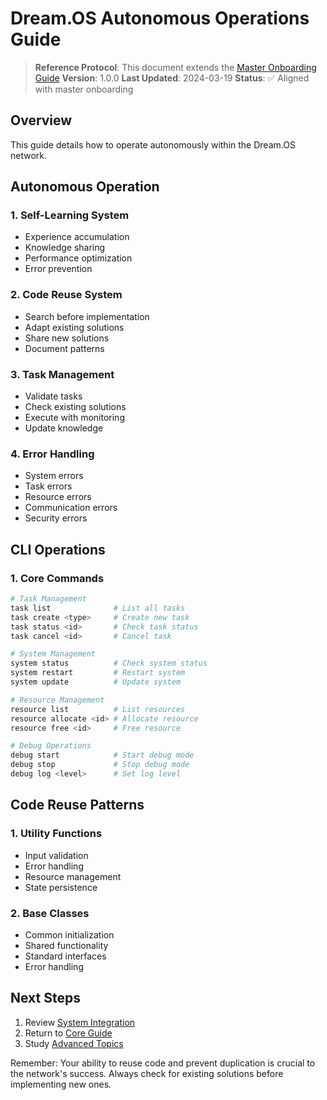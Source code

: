 # Dream.OS Autonomous Operations Guide

> **Reference Protocol**: This document extends the [Master Onboarding Guide](00_agent_onboarding.md)
> **Version**: 1.0.0
> **Last Updated**: 2024-03-19
> **Status**: ✅ Aligned with master onboarding

## Overview
This guide details how to operate autonomously within the Dream.OS network.

## Autonomous Operation

### 1. Self-Learning System
- Experience accumulation
- Knowledge sharing
- Performance optimization
- Error prevention

### 2. Code Reuse System
- Search before implementation
- Adapt existing solutions
- Share new solutions
- Document patterns

### 3. Task Management
- Validate tasks
- Check existing solutions
- Execute with monitoring
- Update knowledge

### 4. Error Handling
- System errors
- Task errors
- Resource errors
- Communication errors
- Security errors

## CLI Operations

### 1. Core Commands
```bash
# Task Management
task list              # List all tasks
task create <type>     # Create new task
task status <id>       # Check task status
task cancel <id>       # Cancel task

# System Management
system status          # Check system status
system restart         # Restart system
system update          # Update system

# Resource Management
resource list          # List resources
resource allocate <id> # Allocate resource
resource free <id>     # Free resource

# Debug Operations
debug start            # Start debug mode
debug stop             # Stop debug mode
debug log <level>      # Set log level
```

## Code Reuse Patterns

### 1. Utility Functions
- Input validation
- Error handling
- Resource management
- State persistence

### 2. Base Classes
- Common initialization
- Shared functionality
- Standard interfaces
- Error handling

## Next Steps
1. Review [System Integration](03_system_integration.md)
2. Return to [Core Guide](01_agent_core.md)
3. Study [Advanced Topics](04_advanced_topics.md)

Remember: Your ability to reuse code and prevent duplication is crucial to the network's success. Always check for existing solutions before implementing new ones. 